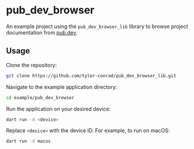 # pub_dev_browser

An example project using the `pub_dev_browser_lib` library to browse project
documentation from [pub.dev](https://pub.dev).

## Usage

Clone the repository:

```sh
git clone https://github.com/tyler-conrad/pub_dev_browser_lib.git
```

Navigate to the example application directory:

```sh
cd example/pub_dev_browser
```

Run the application on your desired device:

```sh
dart run -d <device>
```

Replace `<device>` with the device ID. For example, to run on macOS:

```sh
dart run -d macos
```

